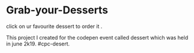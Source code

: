 # Grab-your-Desserts

click on ur favourite dessert to order it .


This project I created for the codepen event called dessert which was held in june 2k19.
#cpc-desert.
